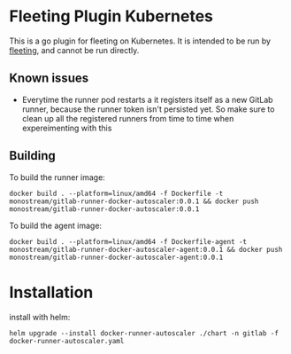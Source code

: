 # Fleeting Plugin Kubernetes

This is a go plugin for fleeting on Kubernetes. It is intended to be run by
[fleeting](https://gitlab.com/gitlab-org/fleeting/fleeting), and cannot be run directly.

## Known issues

- Everytime the runner pod restarts a it registers itself as a new GitLab runner, because the runner token isn't persisted yet. So make sure to clean up all the registered runners from time to time when expereimenting with this

## Building

To build the runner image:

```shell
docker build . --platform=linux/amd64 -f Dockerfile -t monostream/gitlab-runner-docker-autoscaler:0.0.1 && docker push monostream/gitlab-runner-docker-autoscaler:0.0.1
```

To build the agent image:

```shell
docker build . --platform=linux/amd64 -f Dockerfile-agent -t monostream/gitlab-runner-docker-autoscaler-agent:0.0.1 && docker push monostream/gitlab-runner-docker-autoscaler-agent:0.0.1
```

# Installation

install with helm:

```shell
helm upgrade --install docker-runner-autoscaler ./chart -n gitlab -f docker-runner-autoscaler.yaml
```